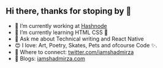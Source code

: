 ## Hi there, thanks for stoping by 👋

- 🔭 I’m currently working at [Hashnode](https://hashnode.com)
- 🌱 I’m currently learning HTML CSS 😬
- 💬 Ask me about Technical writing and React Native
- 😍 I love: Art, Poetry, Skates, Pets and ofcourse Code ✨.
- 🤝 Where to connect: [twitter.com/iamshadmirza](https://www.twitter.com/iamshadmirza)
- 📝 Blogs: [iamshadmirza.com](https://iamshadmirza.com)

<!--
**iamshadmirza/iamshadmirza** is a ✨ _special_ ✨ repository because its `README.md` (this file) appears on your GitHub profile.

Here are some ideas to get you started:
-->
